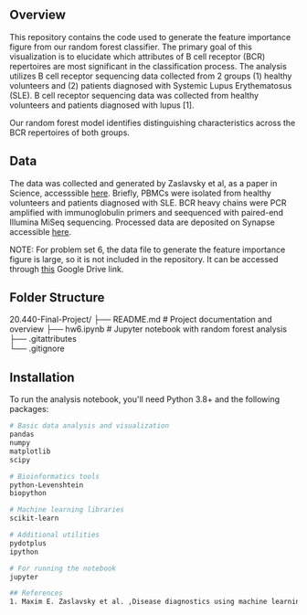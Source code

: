 ## Overview

This repository contains the code used to generate the feature importance figure from our random forest classifier. The primary goal of this visualization is to elucidate which attributes of B cell receptor (BCR) repertoires are most significant in the classification process. The analysis utilizes B cell receptor sequencing data collected from 2 groups (1) healthy volunteers and (2) patients diagnosed with Systemic Lupus Erythematosus (SLE). B cell receptor sequencing data was collected from healthy volunteers and patients diagnosed with lupus [1].

Our random forest model identifies distinguishing characteristics across the BCR repertoires of both groups.


## Data
The data was collected and generated by Zaslavsky et al, as a paper in Science, accesssible [here](https://www.science.org/doi/10.1126/science.adp2407). Briefly, PBMCs were isolated from healthy volunteers and patients diagnosed with SLE. BCR heavy chains were PCR amplified with immunoglobulin primers and seequenced with paired-end Illumina MiSeq sequencing. Processed data are deposited on Synapse accessible [here](https://www.synapse.org/Synapse:syn62002263.).

NOTE: For problem set 6, the data file to generate the feature importance figure is large, so it is not included in the repository. It can be accessed through [this](https://drive.google.com/file/d/1zngT7wxNT9-nSd4HVjjlH584dIpxlVg4/view?usp=share_link) Google Drive link.

## Folder Structure
20.440-Final-Project/
├── README.md          # Project documentation and overview
├── hw6.ipynb          # Jupyter notebook with random forest analysis
├── .gitattributes  
└── .gitignore         

## Installation
To run the analysis notebook, you'll need Python 3.8+ and the following packages:

```bash
# Basic data analysis and visualization
pandas
numpy
matplotlib
scipy

# Bioinformatics tools
python-Levenshtein
biopython

# Machine learning libraries
scikit-learn

# Additional utilities
pydotplus
ipython

# For running the notebook
jupyter

## References
1. Maxim E. Zaslavsky et al. ,Disease diagnostics using machine learning of B cell and T cell receptor sequences.Science387,eadp2407(2025).DOI:10.1126/science.adp2407
